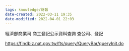 ```yaml
---
tags: knowledge/財報
date-created: 2022-03-11 19:35
date-modified: 2022-04-01 22:03
---
```


 經濟部商業司
 商工登記公示資料查詢
 查公司、登記
 
 https://findbiz.nat.gov.tw/fts/query/QueryBar/queryInit.do